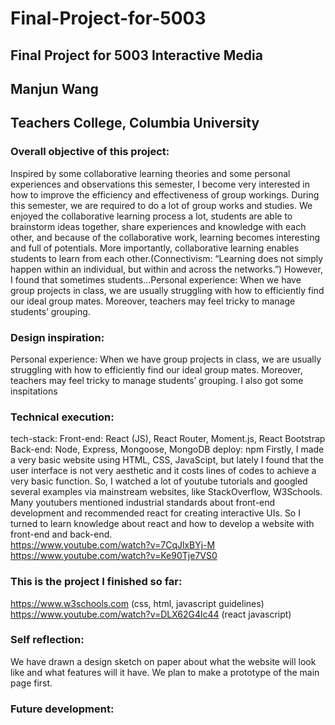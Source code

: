 # Final-Project-for-5003
## Final Project for 5003 Interactive Media 
## Manjun Wang
## Teachers College, Columbia University

### Overall objective of this project:
Inspired by some collaborative learning theories and some personal experiences and observations this semester, I become very interested in how to improve the efficiency and effectiveness of group workings. During this semester, we are required to do a lot of group works and studies. We enjoyed the collaborative learning process a lot, students are able to brainstorm ideas together, share experiences and knowledge with each other, and because of the collaborative work, learning becomes interesting and full of potentials. More importantly, collaborative learning enables students to learn from each other.(Connectivism: “Learning does not simply happen within an individual, but within and across the networks.”) However, I found that sometimes students...Personal experience: When we have group projects in class, we are usually struggling with how to efficiently find our ideal group mates. Moreover, teachers may feel tricky to manage students’ grouping. 

### Design inspiration:
Personal experience: When we have group projects in class, we are usually struggling with how to efficiently find our ideal group mates. Moreover, teachers may feel tricky to manage students’ grouping. 
I also got some inspitations 
### Technical execution:
tech-stack:
Front-end: React (JS), React Router, Moment.js, React Bootstrap 
Back-end: Node, Express, Mongoose, MongoDB
deploy: npm
Firstly, I made a very basic website using HTML, CSS, JavaScipt, but lately I found that the user interface is not very aesthetic and it costs lines of codes to achieve a very basic function. So, I watched a lot of youtube tutorials and googled several examples via mainstream websites, like StackOverflow,  W3Schools. Many youtubers mentioned industrial standards about front-end development and recommended react for creating interactive UIs. So I turned to learn knowledge about react and how to develop a website with front-end and back-end.    
https://www.youtube.com/watch?v=7CqJlxBYj-M
https://www.youtube.com/watch?v=Ke90Tje7VS0

### This is the project I finished so far:
https://www.w3schools.com (css, html, javascript guidelines)
https://www.youtube.com/watch?v=DLX62G4lc44  (react javascript)

### Self reflection:
We have drawn a design sketch on paper about what the website will look like and what features will it have. 
We plan to make a prototype of the main page first. 

### Future development:


 




